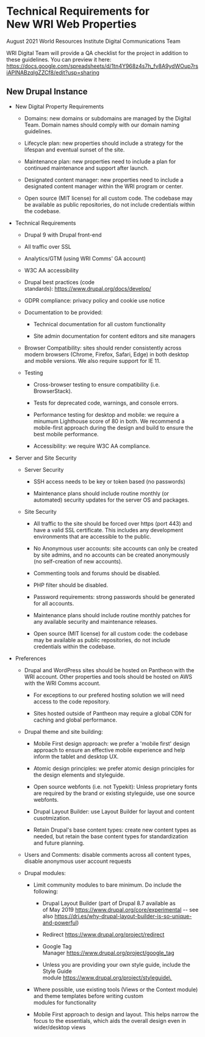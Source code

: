 Technical Requirements for New WRI Web Properties
=================================================

August 2021 World Resources Institute Digital Communications Team

WRI Digital Team will provide a QA checklist for the project in addition to these guidelines. You can preview it here: https://docs.google.com/spreadsheets/d/1tn4Y968z4s7h_fv8A9ydWOup7rsiAPlNABzqlgZZCf8/edit?usp=sharing 

New Drupal Instance
-------------------

-   New Digital Property Requirements 

    -   Domains: new domains or subdomains are managed by the Digital Team. Domain names should comply with our domain naming guidelines. 

    -   Lifecycle plan: new properties should include a strategy for the lifespan and eventual sunset of the site.

    -   Maintenance plan: new properties need to include a plan for continued maintenance and support after launch.

    -   Designated content manager: new properties need to include a designated content manager within the WRI program or center.

    -   Open source (MIT license) for all custom code. The codebase may be available as public repositories, do not include credentials within the codebase. 

-   Technical Requirements 

    -   Drupal 9 with Drupal front-end 

    -   All traffic over SSL 

    -   Analytics/GTM (using WRI Comms' GA account) 

    -   W3C AA accessibility 

    -   Drupal best practices (code standards): <https://www.drupal.org/docs/develop/>  

    -   GDPR compliance: privacy policy and cookie use notice 

    -   Documentation to be provided: 

        -   Technical documentation for all custom functionality 

        -   Site admin documentation for content editors and site managers 
      
    -   Browser Compatibility: sites should render consistently across modern browsers (Chrome, Firefox, Safari, Edge) in both desktop and mobile versions. We also require support for IE 11. 
    
    -   Testing
    
        -   Cross-browser testing to ensure compatibility (i.e. BrowserStack).
        
        -   Tests for deprecated code, warnings, and console errors.
        
        -   Performance testing for desktop and mobile: we require a minumum Lighthouse score of 80 in both. We recommend a mobile-first approach during the design and build to ensure the best mobile performance. 
        
        -   Accessibility: we require W3C AA compliance.

-   Server and Site Security

    -   Server Security
    
        - SSH access needs to be key or token based (no passwords)
        
        - Maintenance plans should include routine monthly (or automated) security updates for the server OS and packages.
    
    -   Site Security
    
        - All traffic to the site should be forced over https (port 443) and have a valid SSL certificate. This includes any development environments that are accessible to the public.
    
        - No Anonymous user accounts: site accounts can only be created by site admins, and no accounts can be created anonymously (no self-creation of new accounts). 
        
        - Commenting tools and forums should be disabled.
        
        - PHP filter should be disabled.
        
        - Password requirements: strong passwords should be generated for all accounts. 
        
        - Maintenance plans should include routine monthly patches for any available security and maintenance releases.
        
        - Open source (MIT license) for all custom code: the codebase may be available as public repositories, do not include credentials within the codebase. 

-   Preferences 

    -   Drupal and WordPress sites should be hosted on Pantheon with the WRI account. Other properties and tools should be hosted on AWS with the WRI Comms account.  

        -   For exceptions to our prefered hosting solution we will need access to the code repository.

        -   Sites hosted outside of Pantheon may require a global CDN for caching and global performance. 
        
    -   Drupal theme and site building: 

        -   Mobile First design approach: we prefer a 'mobile first' design approach to ensure an effective mobile experience and help inform the tablet and desktop UX.

        -   Atomic design principles: we prefer atomic design principles for the design elements and styleguide.
        
        -   Open source webfonts (i.e. not Typekit): Unless proprietary fonts are required by the brand or existing styleguide, use one source webfonts.

        -   Drupal Layout Builder: use Layout Builder for layout and content cusotmization.
        
        -   Retain Drupal's base content types: create new content types as needed, but retain the base content types for standardization and future planning.

    -   Users and Comments: disable comments across all content types, disable anonymous user account requests
    
    -   Drupal modules: 

        -   Limit community modules to bare minimum. Do include the following: 

            -   Drupal Layout Builder (part of Drupal 8.7 available as of May 2019 <https://www.drupal.org/core/experimental> -- see also <https://dri.es/why-drupal-layout-builder-is-so-unique-and-powerful>) 

            -   Redirect <https://www.drupal.org/project/redirect> 

            -   Google Tag Manager <https://www.drupal.org/project/google_tag> 

            -   Unless you are providing your own style guide, include the Style Guide module [https://www.drupal.org/project/styleguide\
    ](https://www.drupal.org/project/styleguide)  

        -   Where possible, use existing tools (Views or the Context module) and theme templates before writing custom modules for functionality 

        -   Mobile First approach to design and layout. This helps narrow the focus to the essentials, which aids the overall design even in wider/desktop views

